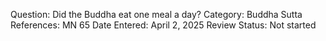 Question: Did the Buddha eat one meal a day?
Category: Buddha
Sutta References: MN 65
Date Entered: April 2, 2025
Review Status: Not started
